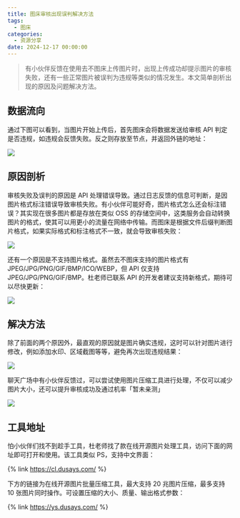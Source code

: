 ```yaml
---
title: 图床审核出现误判解决方法
tags:
  - 图床
categories:
  - 资源分享
date: 2024-12-17 00:00:00
---
```


> 有小伙伴反馈在使用去不图床上传图片时，出现上传成功却提示图片的审核失败，还有一些正常图片被误判为违规等类似的情况发生。本文简单剖析出现的原因及问题解决方法。

<!-- more -->

## 数据流向

通过下图可以看到，当图片开始上传后，首先图床会将数据发送给审核 API 判定是否违规，如违规会反馈失败。反之则存放至节点，并返回外链的地址：

![](https://cdn.dusays.com/2024/12/779-1.jpg)

## 原因剖析

审核失败及误判的原因是 API 处理错误导致。通过日志反馈的信息可判断，是因图片格式标注错误导致审核失败。有小伙伴可能好奇，图片格式怎么还会标注错误？其实现在很多图片都是存放在类似 OSS 的存储空间中，这类服务会自动转换图片的格式，使其可以用更小的流量在网络中传输。而图床是根据文件后缀判断图片格式，如果实际格式和标注格式不一致，就会导致审核失败：

![](https://cdn.dusays.com/2024/12/779-2.jpg)

还有一个原因是不支持图片格式。虽然去不图床支持的图片格式有 JPEG/JPG/PNG/GIF/BMP/ICO/WEBP，但 API 仅支持 JPEG/JPG/PNG/GIF/BMP。杜老师已联系 API 的开发者建议支持新格式，期待可以尽快更新：

![](https://cdn.dusays.com/2024/12/779-3.jpg)

## 解决方法

除了前面的两个原因外，最直观的原因就是图片确实违规，这时可以针对图片进行修改，例如添加水印、区域截图等等，避免再次出现违规结果：

![](https://cdn.dusays.com/2024/12/779-4.jpg)

聊天广场中有小伙伴反馈过，可以尝试使用图片压缩工具进行处理，不仅可以减少图片大小，还可以提升审核成功及通过机率「暂未亲测」

![](https://cdn.dusays.com/2024/12/779-5.jpg)

## 工具地址

怕小伙伴们找不到趁手工具，杜老师找了款在线开源图片处理工具，访问下面的网址即可打开和使用。该工具类似 PS，支持中文界面：

{% link https://cl.dusays.com/ %}

下方的链接为在线开源图片批量压缩工具，最大支持 20 兆图片压缩，最多支持 10 张图片同时操作。可设置压缩的大小、质量、输出格式参数：

{% link https://ys.dusays.com/ %}